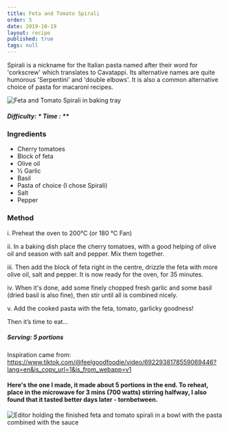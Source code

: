 ```yaml
---
title: Feta and Tomato Spirali
order: 5
date: 2019-10-19
layout: recipe
published: true
tags: null
---
```

Spirali is a nickname for the Italian pasta named after their word for 'corkscrew' which translates to Cavatappi. Its alternative names are quite humorous 'Serpentini' and 'double elbows'.  It is also a common alternative choice of pasta for macaroni recipes.

![Feta and Tomato Spirali in baking tray](../uploads/feta1.jpg "Feta and Tomato Spirali")

##### Difficulty: \* Time : \**

### Ingredients

* Cherry tomatoes
* Block of feta
* Olive oil
* ½ Garlic
* Basil
* Pasta of choice (I chose Spirali)
* Salt
* Pepper

### Method

i. Preheat the oven to 200℃ (or 180 ℃ Fan)

ii. In a baking dish place the cherry tomatoes, with a good helping of olive oil and season with salt and pepper. Mix them together.

iii. Then add the block of feta right in the centre, drizzle the feta with more olive oil, salt and pepper. It is now ready for the oven, for 35 minutes.

iv. When it's done, add some finely chopped fresh garlic and some basil (dried basil is also fine), then stir until all is combined nicely.

v. Add the cooked pasta with the feta, tomato, garlicky goodness!

Then it’s time to eat...

##### Serving: 5 portions

Inspiration came from: <https://www.tiktok.com/@feelgoodfoodie/video/6922938178559069446?lang=en&is_copy_url=1&is_from_webapp=v1>

#### Here's the one I made, it made about 5 portions in the end. To reheat, place in the microwave for 3 mins (700 watts) stirring halfway, I also found that it tasted better days later - tornbetween.

![Editor holding the finished feta and tomato spirali in a bowl with the pasta combined with the sauce](../uploads/feta2.jpg "Feta and Tomato Spirali dish")